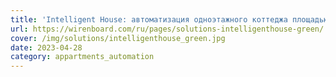 ```yaml
---
title: 'Intelligent House: автоматизация одноэтажного коттеджа площадью 500 м² с тёплыми полами'
url: https://wirenboard.com/ru/pages/solutions-intelligenthouse-green/  
cover: /img/solutions/intelligenthouse_green.jpg
date: 2023-04-28
category: appartments_automation
---
```

